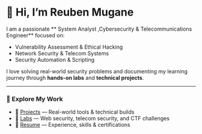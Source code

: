 # 👋 Hi, I’m Reuben Mugane

I am a passionate ** System Analyst ,Cybersecurity & Telecommunications Engineer** focused on:
- Vulnerability Assessment & Ethical Hacking  
- Network Security & Telecom Systems  
- Security Automation & Scripting  

I love solving real-world security problems and documenting my learning journey through **hands-on labs** and **technical projects**.

---

### 🚀 Explore My Work
- 🔹 [Projects](/projects) — Real-world tools & technical builds
- 🔹 [Labs](/labs) — Web security, telecom security, and CTF challenges
- 🔹 [Resume](/resume) — Experience, skills & certifications
